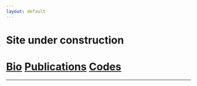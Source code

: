 ```yaml
---
layout: default
---
```


# Site under construction

# [Bio](./another-page.html)   [Publications](./another-page.html)   [Codes](./another-page.html)

----



